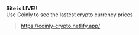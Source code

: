 

 **Site is LIVE!!** <br>
Use Coinly to see the lastest crypto currency prices
> https://coinly-crypto.netlify.app/
